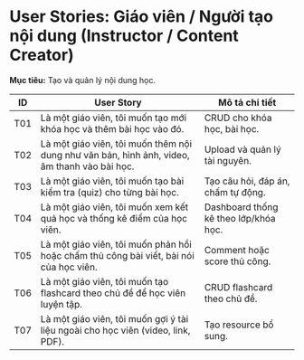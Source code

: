 # User Stories: Giáo viên / Người tạo nội dung (Instructor / Content Creator)

**Mục tiêu:** Tạo và quản lý nội dung học.

| ID  | User Story                                                                                   | Mô tả chi tiết                        |
| --- | -------------------------------------------------------------------------------------------- | ------------------------------------- |
| T01 | Là một giáo viên, tôi muốn tạo mới khóa học và thêm bài học vào đó.                          | CRUD cho khóa học, bài học.           |
| T02 | Là một giáo viên, tôi muốn thêm nội dung như văn bản, hình ảnh, video, âm thanh vào bài học. | Upload và quản lý tài nguyên.         |
| T03 | Là một giáo viên, tôi muốn tạo bài kiểm tra (quiz) cho từng bài học.                         | Tạo câu hỏi, đáp án, chấm tự động.    |
| T04 | Là một giáo viên, tôi muốn xem kết quả học và thống kê điểm của học viên.                    | Dashboard thống kê theo lớp/khóa học. |
| T05 | Là một giáo viên, tôi muốn phản hồi hoặc chấm thủ công bài viết, bài nói của học viên.       | Comment hoặc score thủ công.          |
| T06 | Là một giáo viên, tôi muốn tạo flashcard theo chủ đề để học viên luyện tập.                  | CRUD flashcard theo chủ đề.           |
| T07 | Là một giáo viên, tôi muốn gợi ý tài liệu ngoài cho học viên (video, link, PDF).             | Tạo resource bổ sung.                 |